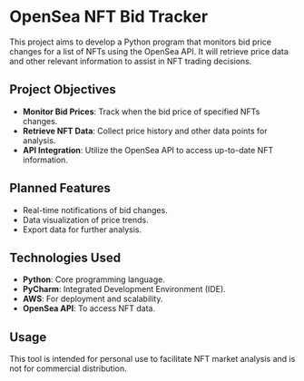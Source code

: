 # OpenSea NFT Bid Tracker

This project aims to develop a Python program that monitors bid price changes for a list of NFTs using the OpenSea API. It will retrieve price data and other relevant information to assist in NFT trading decisions.

## Project Objectives

- **Monitor Bid Prices**: Track when the bid price of specified NFTs changes.
- **Retrieve NFT Data**: Collect price history and other data points for analysis.
- **API Integration**: Utilize the OpenSea API to access up-to-date NFT information.

## Planned Features

- Real-time notifications of bid changes.
- Data visualization of price trends.
- Export data for further analysis.

## Technologies Used

- **Python**: Core programming language.
- **PyCharm**: Integrated Development Environment (IDE).
- **AWS**: For deployment and scalability.
- **OpenSea API**: To access NFT data.

## Usage

This tool is intended for personal use to facilitate NFT market analysis and is not for commercial distribution.


